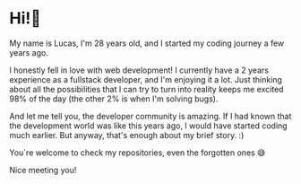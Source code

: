 # Hi!👋

My name is Lucas, I'm 28 years old, and I started my coding journey a few years ago.

I honestly fell in love with web development! I currently have a 2 years experience as a fullstack developer, and I'm enjoying it a lot. Just thinking about all the possibilities that I can try to turn into reality keeps me excited 98% of the day (the other 2% is when I'm solving bugs).

And let me tell you, the developer community is amazing. If I had known that the development world was like this years ago, I would have started coding much earlier. But anyway, that's enough about my brief story. :)

You`re welcome to check my repositories, even the forgotten ones 😅

Nice meeting you!
